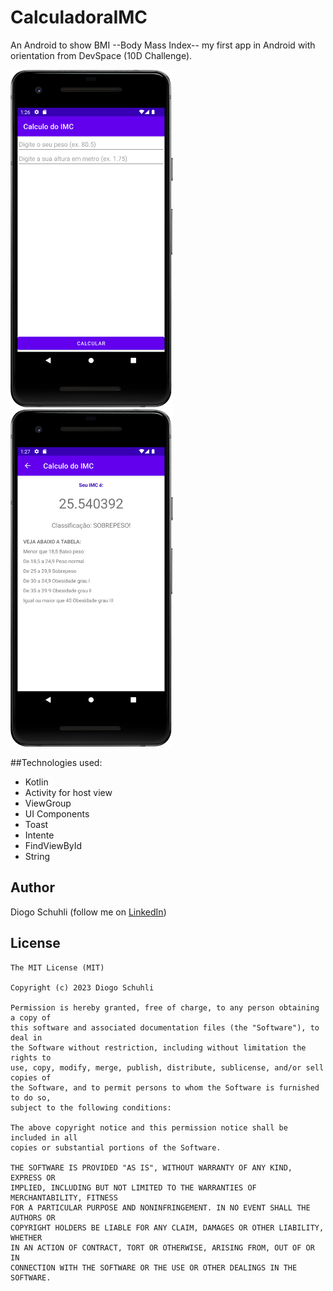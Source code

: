 # CalculadoraIMC
An Android to show BMI --Body Mass Index-- my first app in Android with orientation from DevSpace (10D Challenge).

<img src="/IMC_1.png" width="260">&emsp; <img src="/IMC_2.png" width="260">&emsp;

##Technologies used:
* Kotlin
* Activity for host view
* ViewGroup
* UI Components
* Toast
* Intente
* FindViewById
* String

## Author
Diogo Schuhli (follow me on [LinkedIn](https://www.linkedin.com/in/diogoschuhli/))

## License
```
The MIT License (MIT)

Copyright (c) 2023 Diogo Schuhli

Permission is hereby granted, free of charge, to any person obtaining a copy of
this software and associated documentation files (the "Software"), to deal in
the Software without restriction, including without limitation the rights to
use, copy, modify, merge, publish, distribute, sublicense, and/or sell copies of
the Software, and to permit persons to whom the Software is furnished to do so,
subject to the following conditions:

The above copyright notice and this permission notice shall be included in all
copies or substantial portions of the Software.

THE SOFTWARE IS PROVIDED "AS IS", WITHOUT WARRANTY OF ANY KIND, EXPRESS OR
IMPLIED, INCLUDING BUT NOT LIMITED TO THE WARRANTIES OF MERCHANTABILITY, FITNESS
FOR A PARTICULAR PURPOSE AND NONINFRINGEMENT. IN NO EVENT SHALL THE AUTHORS OR
COPYRIGHT HOLDERS BE LIABLE FOR ANY CLAIM, DAMAGES OR OTHER LIABILITY, WHETHER
IN AN ACTION OF CONTRACT, TORT OR OTHERWISE, ARISING FROM, OUT OF OR IN
CONNECTION WITH THE SOFTWARE OR THE USE OR OTHER DEALINGS IN THE SOFTWARE.
```
